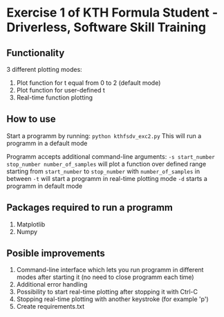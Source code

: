 # Exercise 1 of KTH Formula Student - Driverless, Software Skill Training
## Functionality
3 different plotting modes:
1. Plot function for t equal from 0 to 2 (default mode)
2. Plot function for user-defined t
3. Real-time function plotting

## How to use
Start a programm by running:
```python kthfsdv_exc2.py```
This will run a programm in a default mode

Programm accepts additional command-line arguments:
`-s start_number stop_number number_of_samples` will plot a function over defined range starting from `start_number` to `stop_number` with `number_of_samples` in between
`-t` will start a programm in real-time plotting mode
`-d` starts a programm in default mode

## Packages required to run a programm
1. Matplotlib
2. Numpy

## Posible improvements
1. Command-line interface which lets you run programm in different modes after starting it (no need to close programm each time)
2. Additional error handling
3. Possibility to start real-time plotting after stopping it with Ctrl-C
4. Stopping real-time plotting with another keystroke (for example 'p')
5. Create requirements.txt